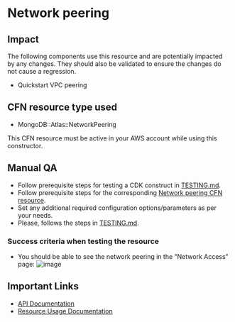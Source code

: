 # Network peering

## Impact 
The following components use this resource and are potentially impacted by any changes. They should also be validated to ensure the changes do not cause a regression.

- Quickstart VPC peering


## CFN resource type used
- MongoDB::Atlas::NetworkPeering

This CFN resource must be active in your AWS account while using this constructor.


## Manual QA
- Follow prerequisite steps for testing a CDK construct in [TESTING.md](../../../TESTING.md).
- Follow prerequisite steps for the corresponding [Network peering CFN resource](https://github.com/mongodb/mongodbatlas-cloudformation-resources/blob/master/cfn-resources/network-peering/test/README.md).
- Set any additional required configuration options/parameters as per your needs.
- Please, follows the steps in [TESTING.md](../../../TESTING.md).


### Success criteria when testing the resource
- You should be able to see the network peering in the "Network Access" page:
![image](https://user-images.githubusercontent.com/5663078/227514067-123c7343-1066-4ba7-802a-03a73a810c78.png)


## Important Links
- [API Documentation](https://www.mongodb.com/docs/atlas/reference/api-resources-spec/#tag/Network-Peering)
- [Resource Usage Documentation](https://www.mongodb.com/docs/atlas/reference/atlas-operator/ak8so-network-peering/)